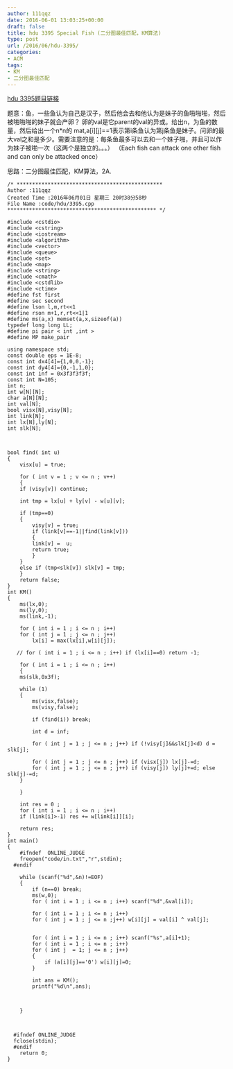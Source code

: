 ```yaml
---
author: 111qqz
date: 2016-06-01 13:03:25+00:00
draft: false
title: hdu 3395 Special Fish (二分图最佳匹配，KM算法)
type: post
url: /2016/06/hdu-3395/
categories:
- ACM
tags:
- KM
- 二分图最佳匹配
---
```


[hdu 3395题目链接](http://acm.hdu.edu.cn/showproblem.php?pid=3395)

题意：鱼，一些鱼认为自己是汉子，然后他会去和他认为是妹子的鱼啪啪啪，然后被啪啪啪的妹子就会产卵？ 卵的val是它parent的val的异或。给出n，为鱼的数量，然后给出一个n*n的 mat,a[i][j]==1表示第i条鱼认为第j条鱼是妹子。问卵的最大val之和是多少。需要注意的是：每条鱼最多可以去和一个妹子啪，并且可以作为妹子被啪一次（这两个是独立的。。。） （Each fish can attack one other fish and can only be attacked once）



思路：二分图最佳匹配，KM算法，2A.



    
    /* ***********************************************
    Author :111qqz
    Created Time :2016年06月01日 星期三 20时38分58秒
    File Name :code/hdu/3395.cpp
    ************************************************ */
    
    #include <cstdio>
    #include <cstring>
    #include <iostream>
    #include <algorithm>
    #include <vector>
    #include <queue>
    #include <set>
    #include <map>
    #include <string>
    #include <cmath>
    #include <cstdlib>
    #include <ctime>
    #define fst first
    #define sec second
    #define lson l,m,rt<<1
    #define rson m+1,r,rt<<1|1
    #define ms(a,x) memset(a,x,sizeof(a))
    typedef long long LL;
    #define pi pair < int ,int >
    #define MP make_pair
    
    using namespace std;
    const double eps = 1E-8;
    const int dx4[4]={1,0,0,-1};
    const int dy4[4]={0,-1,1,0};
    const int inf = 0x3f3f3f3f;
    const int N=105;
    int n;
    int w[N][N];
    char a[N][N];
    int val[N];
    bool visx[N],visy[N];
    int link[N];
    int lx[N],ly[N];
    int slk[N];
    
    
    
    bool find( int u)
    {
        visx[u] = true;
    
        for ( int v = 1 ; v <= n ; v++)
        {
    	if (visy[v]) continue;
    
    	int tmp = lx[u] + ly[v] - w[u][v];
    
    	if (tmp==0)
    	{
    	    visy[v] = true;
    	    if (link[v]==-1||find(link[v]))
    	    {
    		link[v] =  u;
    		return true;
    	    }
    	}
    	else if (tmp<slk[v]) slk[v] = tmp;
        }
        return false;
    }
    int KM()
    {
        ms(lx,0);
        ms(ly,0);
        ms(link,-1);
    
        for ( int i = 1 ; i <= n ; i++)
    	for ( int j = 1 ; j <= n ; j++)
    	    lx[i] = max(lx[i],w[i][j]);
    
       // for ( int i = 1 ; i <= n ; i++) if (lx[i]==0) return -1;
    
        for ( int i = 1 ; i <= n ; i++)
        {
    	ms(slk,0x3f);
    
    	while (1)
    	{
    	    ms(visx,false);
    	    ms(visy,false);
    
    	    if (find(i)) break;
    
    	    int d = inf;
    
    	    for ( int j = 1 ; j <= n ; j++) if (!visy[j]&&slk[j]<d) d = slk[j];
    
    	    for ( int j = 1 ; j <= n ; j++) if (visx[j]) lx[j]-=d;
    	    for ( int j = 1 ; j <= n ; j++) if (visy[j]) ly[j]+=d; else slk[j]-=d;
    	}
    
        }
    
        int res = 0 ;
        for ( int i = 1 ; i <= n ; i++)
    	if (link[i]>-1) res += w[link[i]][i];
    
        return res;
    }
    int main()
    {
    	#ifndef  ONLINE_JUDGE 
    	freopen("code/in.txt","r",stdin);
      #endif
    
    	while (scanf("%d",&n)!=EOF)
    	{
    	    if (n==0) break;
    	    ms(w,0);
    	    for ( int i = 1 ; i <= n ; i++) scanf("%d",&val[i]);
    
    	    for ( int i = 1 ; i <= n ; i++)
    		for ( int j = 1 ; j <= n ;j++) w[i][j] = val[i] ^ val[j];
    	    
    
    	    for ( int i = 1 ; i <= n ; i++) scanf("%s",a[i]+1);
    	    for ( int i = 1 ; i <= n ; i++)
    		for ( int j  = 1; j <= n ; j++)
    		{
    		    if (a[i][j]=='0') w[i][j]=0;
    		}
    
    	    int ans = KM();
    	    printf("%d\n",ans);
    
    
    	    
    	}
    
    	
    
      #ifndef ONLINE_JUDGE  
      fclose(stdin);
      #endif
        return 0;
    }
    



